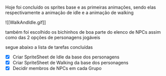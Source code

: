 
Hoje foi concluído os sprites base e as primeiras animações, sendo elas respectivamente a animação de idle e a animação de walking

![[WalkAndIdle.gif]]

também foi escolhido os bichinhos de boa parte do elenco de NPCs assim como das 2 opções de personagens jogáveis

segue abaixo a lista de tarefas concluídas

- [x] Criar SpriteSheet de Idle da base dos personagens
- [x] Criar SpriteSheet de Walking da base dos personagens
- [x] Decidir membros de NPCs em cada Grupo